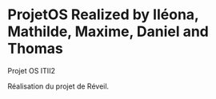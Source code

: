 # ProjetOS  Realized by Iléona, Mathilde, Maxime, Daniel and Thomas
Projet OS ITII2

Réalisation du projet de Réveil.
